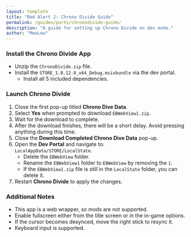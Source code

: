 ```yaml
---
layout: template
title: "Red Alert 2: Chrono Divide Guide"
permalink: /guides/ports/chronodivide-guide/
description: "A guide for setting up Chrono Divide on dev mode."
author: "MewLew"
---
```


### Install the Chrono Divide App
- Unzip the `ChronoDivide.zip` file.
- Install the `STORE_1.0.12.0_x64_Debug.msixbundle` via the dev portal.
   - Install all 5 included dependencies.

### Launch Chrono Divide
1. Close the first pop-up titled **Chrono Dive Data**.  
2. Select **Yes** when prompted to download `EBWebView1.zip`.  
3. Wait for the download to complete.  
4. After the download finishes, there will be a short delay. Avoid pressing anything during this time.  
5. Close the **Download Completed Chrono Dive Data** pop-up.  
6. Open the **Dev Portal** and navigate to:  
   `LocalAppData/STORE/LocalState`.  
   - Delete the `EBWebView` folder.  
   - Rename the `EBWebView1` folder to `EBWebView` by removing the `1`.  
   - If the `EBWebView1.zip` file is still in the `LocalState` folder, you can delete it.  
7. Restart **Chrono Divide** to apply the changes.  

### Additional Notes
- This app is a web wrapper, so mods are not supported.  
- Enable fullscreen either from the title screen or in the in-game options.  
- If the cursor becomes desynced, move the right stick to resync it.
- Keyboard input is supported.

